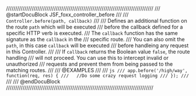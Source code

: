 ////////////////////////////////////////////////////////////////////////////////
/// @startDocuBlock JSF_foxx_controller_before
///
/// `Controller.before(path, callback)`
///
/// Defines an additional function on the route `path` which will be executed
/// before the callback defined for a specific HTTP verb is executed.
/// The `callback` function has the same signature as the `callback` in the
/// specific route.
/// You can also omit the `path`, in this case `callback` will be executed
/// before handleing any request in this Controller.
///
/// If `callback` returns the Boolean value `false`, the route handling
/// will not proceed. You can use this to intercept invalid or unauthorized
/// requests and prevent them from being passed to the matching routes.
///
/// @EXAMPLES
///
/// ```js
/// app.before('/high/way', function(req, res) {
///   //Do some crazy request logging
/// });
/// ```
///
/// @endDocuBlock
////////////////////////////////////////////////////////////////////////////////